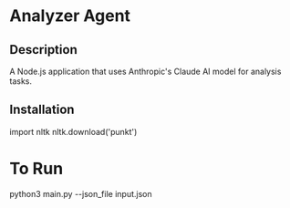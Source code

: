 # Analyzer Agent

## Description

A Node.js application that uses Anthropic's Claude AI model for analysis tasks.

## Installation

import nltk
nltk.download('punkt')

# To Run

python3 main.py --json_file input.json
